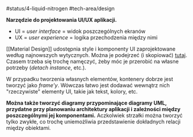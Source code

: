 #status/4-liquid-nitrogen
#tech-area/design

**Narzędzie do projektowania UI/UX aplikacji.**
- UI = _user interface_ = widok poszczególnych ekranów 
- UX = _user experience_ = logika przechodzenia między nimi

[[Material Design]] udostępnia style i komponenty UI zaprojektowane według najnowszych wytycznych. Można je podejrzeć (i skopiować) [tutaj](https://www.figma.com/community/file/1035203688168086460). Czasem trzeba się trochę namęczyć, żeby móc je przerobić na własne potrzeby (_detach instance_, etc.).

W przypadku tworzenia własnych elementów, kontenery dobrze jest tworzyć jako _frame'y_. Wówczas łatwo jest dodawać wewnątrz nich "rzeczywiste" elementy UI, takie jak tekst, kolory, etc.



**Można także tworzyć diagramy przypominające diagramy UML, przydatne przy planowaniu architektury aplikacji i zależności między poszczególnymi jej komponentami.** Aczkolwiek strzałki można tworzyć tylko zwykłe, co trochę uniemożliwia przedstawienie dokładnych relacji między obiektami.
